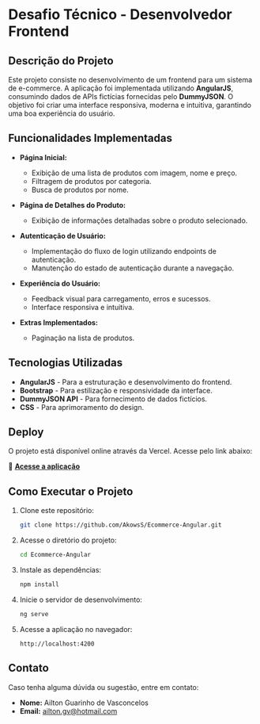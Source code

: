 # Desafio Técnico - Desenvolvedor Frontend

## Descrição do Projeto
Este projeto consiste no desenvolvimento de um frontend para um sistema de e-commerce. A aplicação foi implementada utilizando **AngularJS**, consumindo dados de APIs fictícias fornecidas pelo **DummyJSON**. O objetivo foi criar uma interface responsiva, moderna e intuitiva, garantindo uma boa experiência do usuário.

## Funcionalidades Implementadas
- **Página Inicial:**
  - Exibição de uma lista de produtos com imagem, nome e preço.
  - Filtragem de produtos por categoria.
  - Busca de produtos por nome.
  
- **Página de Detalhes do Produto:**
  - Exibição de informações detalhadas sobre o produto selecionado.
  
- **Autenticação de Usuário:**
  - Implementação do fluxo de login utilizando endpoints de autenticação.
  - Manutenção do estado de autenticação durante a navegação.

- **Experiência do Usuário:**
  - Feedback visual para carregamento, erros e sucessos.
  - Interface responsiva e intuitiva.

- **Extras Implementados:**
  - Paginação na lista de produtos.

## Tecnologias Utilizadas
- **AngularJS** - Para a estruturação e desenvolvimento do frontend.
- **Bootstrap** - Para estilização e responsividade da interface.
- **DummyJSON API** - Para fornecimento de dados fictícios.
- **CSS** - Para aprimoramento do design.

## Deploy
O projeto está disponível online através da Vercel. Acesse pelo link abaixo:

🔗 **[Acesse a aplicação](https://ecommerce-angular-q33x.vercel.app)**

## Como Executar o Projeto
1. Clone este repositório:
   ```sh
   git clone https://github.com/AkowsS/Ecommerce-Angular.git
   ```
2. Acesse o diretório do projeto:
   ```sh
   cd Ecommerce-Angular
   ```
3. Instale as dependências:
   ```sh
   npm install
   ```
4. Inicie o servidor de desenvolvimento:
   ```sh
   ng serve
   ```
5. Acesse a aplicação no navegador:
   ```
   http://localhost:4200
   ```

## Contato
Caso tenha alguma dúvida ou sugestão, entre em contato:
- **Nome:** Ailton Guarinho de Vasconcelos
- **Email:** ailton.gv@hotmail.com
